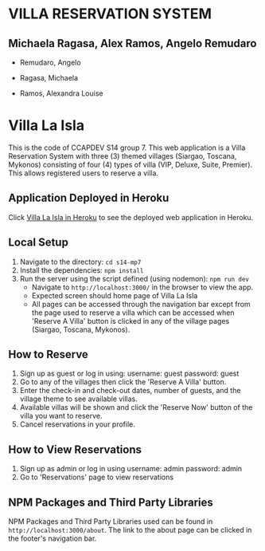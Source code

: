 # VILLA RESERVATION SYSTEM

## Michaela Ragasa, Alex Ramos, Angelo Remudaro

* Remudaro, Angelo

* Ragasa, Michaela

* Ramos, Alexandra Louise

# Villa La Isla
This is the code of CCAPDEV S14 group 7. This web application is a Villa Reservation System with three (3) themed villages (Siargao, Toscana, Mykonos) consisting of four (4) types of villa (VIP, Deluxe, Suite, Premier). This allows registered users to reserve a villa.

## Application Deployed in Heroku
Click [Villa La Isla in Heroku](https://villalaisla.herokuapp.com/) to see the deployed web application in Heroku.

## Local Setup
1. Navigate to the directory: `cd s14-mp7`
2. Install the dependencies: `npm install`
3. Run the server using the script defined (using nodemon): `npm run dev`
    * Navigate to `http://localhost:3000/` in the browser to view the app.
    * Expected screen should home page of Villa La Isla
    * All pages can be accessed through the navigation bar except from the page used to reserve a villa which can be accessed when 'Reserve A Villa' button is clicked in any of the village pages (Siargao, Toscana, Mykonos).

## How to Reserve
1. Sign up as guest or log in using:
	username: guest
	password: guest
2. Go to any of the villages then click the 'Reserve A Villa' button.
3. Enter the check-in and check-out dates, number of guests, and the village theme to see available villas.
4. Available villas will be shown and click the 'Reserve Now' button of the villa you want to reserve.
5. Cancel reservations in your profile.

## How to View Reservations
1. Sign up as admin or log in using
	username: admin
	password: admin
2. Go to 'Reservations' page to view reservations

## NPM Packages and Third Party Libraries
NPM Packages and Third Party Libraries used can be found in `http://localhost:3000/about`. The link to the about page can be clicked in the footer's navigation bar.